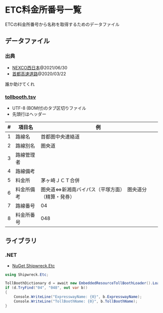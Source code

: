 ﻿# ETC料金所番号一覧

ETCの料金所番号から名称を取得するためのデータファイル

## データファイル

### 出典
- [NEXCO西日本](https://www.w-nexco.co.jp/etc/maintenance/pdfs/list01.pdf)@2021/06/30
- [首都高速道路](https://www.shutoko.jp/fee/tollbooth/)@2020/03/22

誰か助けてくれ

### [tollbooth.tsv](,/tollbooth.tsv)

- UTF-8 (BOM付)のタブ区切りファイル
- 先頭行はヘッダー

|#|項目名|例|
|-|-|-|
|1|路線名|首都圏中央連絡道|
|2|路線別名|圏央道|
|3|路線管理者|
|4|路線備考|
|5|料金所|茅ヶ崎ＪＣＴ合併|
|6|料金所備考|圏央道⇔新湘南バイパス（平塚方面）　圏央道分（精算・発券）|
|7|路線番号|04|
|8|料金所番号|048|

## ライブラリ

### .NET

- [NuGet Shipwreck.Etc](https://www.nuget.org/packages/Shipwreck.Etc/)

```csharp
using Shipwreck.Etc;

TollBoothDictionary d = await new EmbeddedResourceTollBoothLoader().LoadTollBoothDictionaryAsync();
if (d.TryFind("04", "048", out var b))
{
    Console.WriteLine("ExpresswayName: {0}", b.ExpresswayName);
    Console.WriteLine("TollBoothName: {0}", b.TollBoothName);
}
```
